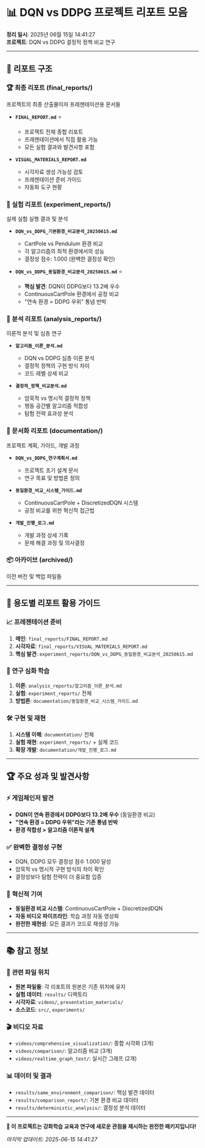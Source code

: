# 📊 DQN vs DDPG 프로젝트 리포트 모음

**정리 일시**: 2025년 06월 15일 14:41:27  
**프로젝트**: DQN vs DDPG 결정적 정책 비교 연구

---

## 📁 리포트 구조

### 🏆 최종 리포트 (final_reports/)
프로젝트의 최종 산출물이자 프레젠테이션용 문서들

- **`FINAL_REPORT.md`** ⭐
  - 프로젝트 전체 종합 리포트
  - 프레젠테이션에서 직접 활용 가능
  - 모든 실험 결과와 발견사항 포함
  
- **`VISUAL_MATERIALS_REPORT.md`**
  - 시각자료 생성 가능성 검토
  - 프레젠테이션 준비 가이드
  - 자동화 도구 현황

### 🧪 실험 리포트 (experiment_reports/)
실제 실험 실행 결과 및 분석

- **`DQN_vs_DDPG_기본환경_비교분석_20250615.md`**
  - CartPole vs Pendulum 환경 비교
  - 각 알고리즘의 최적 환경에서의 성능
  - 결정성 점수: 1.000 (완벽한 결정성 확인)

- **`DQN_vs_DDPG_동일환경_비교분석_20250615.md`** ⭐
  - **핵심 발견**: DQN이 DDPG보다 13.2배 우수
  - ContinuousCartPole 환경에서 공정 비교
  - "연속 환경 = DDPG 우위" 통념 반박

### 🔬 분석 리포트 (analysis_reports/)
이론적 분석 및 심층 연구

- **`알고리즘_이론_분석.md`**
  - DQN vs DDPG 심층 이론 분석
  - 결정적 정책의 구현 방식 차이
  - 코드 레벨 상세 비교

- **`결정적_정책_비교분석.md`**
  - 암묵적 vs 명시적 결정적 정책
  - 행동 공간별 알고리즘 적합성
  - 탐험 전략 효과성 분석

### 📖 문서화 리포트 (documentation/)
프로젝트 계획, 가이드, 개발 과정

- **`DQN_vs_DDPG_연구계획서.md`**
  - 프로젝트 초기 설계 문서
  - 연구 목표 및 방법론 정의

- **`동일환경_비교_시스템_가이드.md`**
  - ContinuousCartPole + DiscretizedDQN 시스템
  - 공정 비교를 위한 혁신적 접근법

- **`개발_진행_로그.md`**
  - 개발 과정 상세 기록
  - 문제 해결 과정 및 의사결정

### 📦 아카이브 (archived/)
이전 버전 및 백업 파일들

---

## 🎯 용도별 리포트 활용 가이드

### 📈 **프레젠테이션 준비**
1. **메인**: `final_reports/FINAL_REPORT.md`
2. **시각자료**: `final_reports/VISUAL_MATERIALS_REPORT.md`
3. **핵심 발견**: `experiment_reports/DQN_vs_DDPG_동일환경_비교분석_20250615.md`

### 🔬 **연구 심화 학습**
1. **이론**: `analysis_reports/알고리즘_이론_분석.md`
2. **실험**: `experiment_reports/` 전체
3. **방법론**: `documentation/동일환경_비교_시스템_가이드.md`

### 🛠️ **구현 및 재현**
1. **시스템 이해**: `documentation/` 전체
2. **실험 재현**: `experiment_reports/` + 실제 코드
3. **확장 개발**: `documentation/개발_진행_로그.md`

---

## 🏆 주요 성과 및 발견사항

### ⚡ **게임체인저 발견**
- **DQN이 연속 환경에서 DDPG보다 13.2배 우수** (동일환경 비교)
- **"연속 환경 = DDPG 우위"라는 기존 통념 반박**
- **환경 적합성 > 알고리즘 이론적 설계**

### ✅ **완벽한 결정성 구현**
- DQN, DDPG 모두 결정성 점수 1.000 달성
- 암묵적 vs 명시적 구현 방식의 차이 확인
- 결정성보다 탐험 전략이 더 중요함 입증

### 🚀 **혁신적 기여**
- **동일환경 비교 시스템**: ContinuousCartPole + DiscretizedDQN
- **자동 비디오 파이프라인**: 학습 과정 자동 영상화
- **완전한 재현성**: 모든 결과가 코드로 재생성 가능

---

## 📚 참고 정보

### 🔗 **관련 파일 위치**
- **원본 파일들**: 각 리포트의 원본은 기존 위치에 유지
- **실험 데이터**: `results/` 디렉토리
- **시각자료**: `videos/`, `presentation_materials/`
- **소스코드**: `src/`, `experiments/`

### 🎬 **비디오 자료**
- `videos/comprehensive_visualization/`: 종합 시각화 (3개)
- `videos/comparison/`: 알고리즘 비교 (3개)  
- `videos/realtime_graph_test/`: 실시간 그래프 (2개)

### 📊 **데이터 및 결과**
- `results/same_environment_comparison/`: 핵심 발견 데이터
- `results/comparison_report/`: 기본 환경 비교 데이터
- `results/deterministic_analysis/`: 결정성 분석 데이터

---

**🎉 이 프로젝트는 강화학습 교육과 연구에 새로운 관점을 제시하는 완전한 패키지입니다!**

*마지막 업데이트: 2025-06-15 14:41:27*
